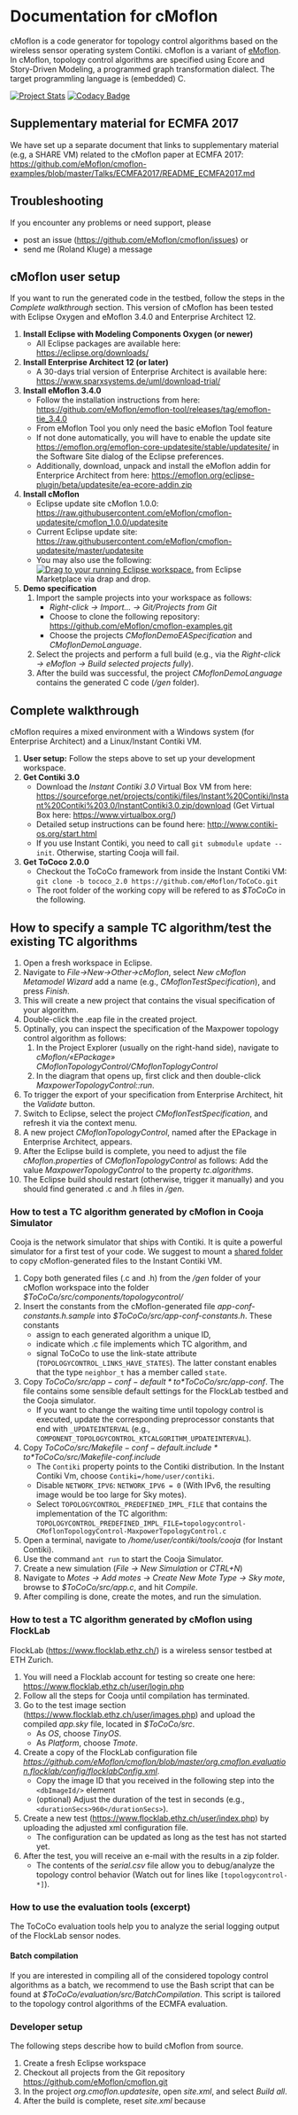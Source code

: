 # Documentation for cMoflon
cMoflon is a code generator for topology control algorithms based on the wireless sensor operating system Contiki.
cMoflon is a variant of [eMoflon](https://emoflon.github.io).
In cMoflon, topology control algorithms are specified using Ecore and Story-Driven Modeling, a programmed graph transformation dialect.
The target programmling language is (embedded) C.

[![Project Stats](https://www.openhub.net/p/cmoflon/widgets/project_thin_badge.gif)](https://www.openhub.net/p/cmoflon)
[![Codacy Badge](https://api.codacy.com/project/badge/Grade/59c4befefa994cea973be2faba81c01f)](https://www.codacy.com/app/RolandKluge/cmoflon?utm_source=github.com&amp;utm_medium=referral&amp;utm_content=eMoflon/cmoflon&amp;utm_campaign=Badge_Grade)

## Supplementary material for ECMFA 2017
We have set up a separate document that links to supplementary material (e.g, a SHARE VM) related to the cMoflon paper at ECMFA 2017:
https://github.com/eMoflon/cmoflon-examples/blob/master/Talks/ECMFA2017/README_ECMFA2017.md

## Troubleshooting
If you encounter any problems or need support, please 
* post an issue (https://github.com/eMoflon/cmoflon/issues) or
* send me (Roland Kluge) a message

## cMoflon user setup
If you want to run the generated code in the testbed, follow the steps in the *Complete walkthrough* section.
This version of cMoflon has been tested with Eclipse Oxygen and eMoflon 3.4.0 and Enterprise Architect 12.

1. **Install Eclipse with Modeling Components Oxygen (or newer)**
   * All Eclipse packages are available here: https://eclipse.org/downloads/
1. **Install Enterprise Architect 12 (or later)**
   * A 30-days trial version of Enterprise Architect is available here: https://www.sparxsystems.de/uml/download-trial/
1. **Install eMoflon 3.4.0**
   * Follow the installation instructions from here:  https://github.com/eMoflon/emoflon-tool/releases/tag/emoflon-tie_3.4.0
   * From eMoflon Tool you only need the basic eMoflon Tool feature
   * If not done automatically, you will have to enable the update site https://emoflon.org/emoflon-core-updatesite/stable/updatesite/ in the Software Site dialog of the Eclipse preferences.
   * Additionally, download, unpack and install the eMoflon addin for Enterprice Architect from here: https://emoflon.org/eclipse-plugin/beta/updatesite/ea-ecore-addin.zip
1. **Install cMoflon**
   * Eclipse update site cMoflon 1.0.0: https://raw.githubusercontent.com/eMoflon/cmoflon-updatesite/cmoflon_1.0.0/updatesite
   * Current Eclipse update site: https://raw.githubusercontent.com/eMoflon/cmoflon-updatesite/master/updatesite
   * You may also use the following: <a href="http://marketplace.eclipse.org/marketplace-client-intro?mpc_install=3266408" class="drag" title="Drag to your running Eclipse workspace."><img class="img-responsive" src="https://marketplace.eclipse.org/sites/all/themes/solstice/public/images/marketplace/btn-install.png" alt="Drag to your running Eclipse workspace." /></a> from Eclipse Marketplace via drap and drop.
1. **Demo specification**
   1. Import the sample projects into your workspace as follows: 
       * *Right-click &rarr; Import... &rarr; Git/Projects from Git*
       * Choose to clone the following repository: https://github.com/eMoflon/cmoflon-examples.git
       * Choose the projects *CMoflonDemoEASpecification* and *CMoflonDemoLanguage*.
   1. Select the projects and perform a full build (e.g., via the *Right-click &rarr; eMoflon &rarr; Build selected projects fully*).
   1. After the build was successful, the project *CMoflonDemoLanguage* contains the generated C code (*/gen* folder).

## Complete walkthrough
cMoflon requires a mixed environment with a Windows system (for Enterprise Architect) and a Linux/Instant Contiki VM.

1. **User setup:** Follow the steps above to set up your development workspace.
1. **Get Contiki 3.0**
   * Download the *Instant Contiki 3.0* Virtual Box VM from here: https://sourceforge.net/projects/contiki/files/Instant%20Contiki/Instant%20Contiki%203.0/InstantContiki3.0.zip/download (Get Virtual Box here: https://www.virtualbox.org/)
   * Detailed setup instructions can be found here: http://www.contiki-os.org/start.html
   * If you use Instant Contiki, you need to call ```git submodule update --init```. 
     Otherwise, starting Cooja will fail.
1. **Get ToCoco 2.0.0**
   * Checkout the ToCoCo framework from inside the Instant Contiki VM: `git clone -b tococo_2.0 https://github.com/eMoflon/ToCoCo.git`
   * The root folder of the working copy will be refered to as *$ToCoCo* in the following.
 
## How to specify a sample TC algorithm/test the existing TC algorithms
1. Open a fresh workspace in Eclipse.
1. Navigate to *File->New->Other->cMoflon*, select *New cMoflon Metamodel Wizard* add a name (e.g., *CMoflonTestSpecification*), and press *Finish*.
1. This will create a new project that contains the visual specification of your algorithm.
1. Double-click the .eap file in the created project.
1. Optinally, you can inspect the specification of the Maxpower topology control algorithm as follows:
    1. In the Project Explorer (usually on the right-hand side), navigate to *cMoflon/«EPackage» CMoflonTopologyControl/CMoflonToplogyControl*
    1. In the diagram that opens up, first click and then double-click *MaxpowerTopologyControl::run*.
1. To trigger the export of your specification from Enterprise Architect, hit the *Validate* button.
1. Switch to Eclipse, select the project *CMoflonTestSpecification*, and refresh it via the context menu.
1. A new project *CMoflonTopologyControl*, named after the EPackage in Enterprise Architect, appears.
1. After the Eclipse build is complete, you need to adjust the file *cMoflon.properties* of *CMoflonTopologyControl* as follows: Add the value *MaxpowerTopologyControl* to the property *tc.algorithms*.
1. The Eclipse build should restart (otherwise, trigger it manually) and you should find generated .c and .h files in */gen*.

### How to test a TC algorithm generated by cMoflon in Cooja Simulator
Cooja is the network simulator that ships with Contiki.
It is quite a powerful simulator for a first test of your code.
We suggest to mount a [shared folder](https://help.ubuntu.com/community/VirtualBox/SharedFolders) to copy cMoflon-generated files to the Instant Contiki VM.

1. Copy both generated files (.c and .h) from the */gen* folder of your cMoflon workspace into the folder *$ToCoCo/src/components/topologycontrol/*
1. Insert the constants from the cMoflon-generated file *app-conf-constants.h.sample* into *$ToCoCo/src/app-conf-constants.h*. These constants 
   * assign to each generated algorithm a unique ID,
   * indicate which .c file implements which TC algorithm, and 
   * signal ToCoCo to use the link-state attribute (`TOPOLOGYCONTROL_LINKS_HAVE_STATES`). The latter constant enables that the type ```neighbor_t``` has a member called ```state```.
1. Copy *$ToCoCo/src/app-conf-default* to *$ToCoCo/src/app-conf*. The file contains some sensible default settings for the FlockLab testbed and the Cooja simulator.
   * If you want to change the waiting time until topology control is executed, update the corresponding preprocessor constants that end with `_UPDATEINTERVAL` (e.g., `COMPONENT_TOPOLOGYCONTROL_KTCALGORITHM_UPDATEINTERVAL`).
1. Copy *$ToCoCo/src/Makefile-conf-default.include* to *$ToCoCo/src/Makefile-conf.include* 
   * The `Contiki` property points to the Contiki distribution. In the Instant Contiki Vm, choose ```Contiki=/home/user/contiki```.
   * Disable `NETWORK_IPV6`: ```NETWORK_IPV6 = 0``` (With IPv6, the resulting image would be too large for Sky motes).
   * Select `TOPOLOGYCONTROL_PREDEFINED_IMPL_FILE` that contains the implementation of the TC algorithm: `TOPOLOGYCONTROL_PREDEFINED_IMPL_FILE=topologycontrol-CMoflonTopologyControl-MaxpowerTopologyControl.c`
1. Open a terminal, navigate to */home/user/contiki/tools/cooja* (for Instant Contiki).
1. Use the command ```ant run``` to start the Cooja Simulator.
1. Create a new simulation (*File &rarr; New Simulation* or *CTRL+N*)
1. Navigate to *Motes &rarr; Add motes &rarr; Create New Mote Type &rarr; Sky mote*, browse to *$ToCoCo/src/app.c*, and hit *Compile*.
1. After compiling is done, create the motes, and run the simulation.


### How to test a TC algorithm generated by cMoflon using FlockLab
FlockLab (https://www.flocklab.ethz.ch/) is a wireless sensor testbed at ETH Zurich.

1. You will need a Flocklab account for testing so create one here: https://www.flocklab.ethz.ch/user/login.php
1. Follow all the steps for Cooja until compilation has terminated.
1. Go to the test image section (https://www.flocklab.ethz.ch/user/images.php) and upload the compiled *app.sky* file, located in *$ToCoCo/src*.
   * As *OS*, choose *TinyOS*.
   * As *Platform*, choose *Tmote*.
1. Create a copy of the FlockLab configuration file *https://github.com/eMoflon/cmoflon/blob/master/org.cmoflon.evaluation.flocklab/config/flocklabConfig.xml*.
   * Copy the image ID that you received in the following step into the ```<dbImageId/>``` element
   * (optional) Adjust the duration of the test in seconds (e.g., ```<durationSecs>960</durationSecs>```).
1. Create a new test (https://www.flocklab.ethz.ch/user/index.php) by uploading the adjusted xml configuration file.
   * The configuration can be updated as long as the test has not started yet.
1. After the test, you will receive an e-mail with the results in a zip folder.
   * The contents of the *serial.csv* file allow you to debug/analyze the topology control behavior (Watch out for lines like ```[topologycontrol-*]```).

### How to use the evaluation tools (excerpt)
The ToCoCo evaluation tools help you to analyze the serial logging output of the FlockLab sensor nodes.


#### Batch compilation
If you are interested in compiling all of the considered topology control algorithms as a batch, we recommend to use the Bash script that can be found at *$ToCoCo/evaluation/src/BatchCompilation*.
This script is tailored to the topology control algorithms of the ECMFA evaluation.

### Developer setup

The following steps describe how to build cMoflon from source.

1. Create a fresh Eclipse workspace
1. Checkout all projects from the Git repository https://github.com/eMoflon/cmoflon.git
1. In the project *org.cmoflon.updatesite*, open *site.xml*, and select *Build all*.
1. After the build is complete, reset *site.xml* because 
